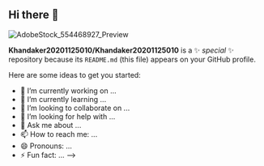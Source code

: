 
## Hi there 👋
![AdobeStock_554468927_Preview](https://github.com/Khandaker20201125010/Khandaker20201125010/assets/110191108/c1a35898-0440-4f12-9108-4d77600c42bc)



**Khandaker20201125010/Khandaker20201125010** is a ✨ _special_ ✨ repository because its `README.md` (this file) appears on your GitHub profile.

Here are some ideas to get you started:

- 🔭 I’m currently working on ...
- 🌱 I’m currently learning ...
- 👯 I’m looking to collaborate on ...
- 🤔 I’m looking for help with ...
- 💬 Ask me about ...
- 📫 How to reach me: ...
- 😄 Pronouns: ...
- ⚡ Fun fact: ...
-->
